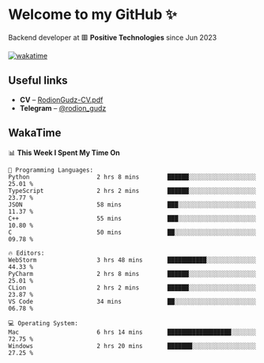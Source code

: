 # Welcome to my GitHub ✨

Backend developer at 🟥 **Positive Technologies** since Jun 2023

[![wakatime](https://wakatime.com/badge/user/f84f6fea-179f-4f5d-a4f0-4e45b7070455.svg)](https://wakatime.com/@f84f6fea-179f-4f5d-a4f0-4e45b7070455)  

  
## Useful links
- **CV** – [RodionGudz-CV.pdf](https://github.com/rodion-gudz/rodion-gudz/files/12843067/RodionGudz-CV.pdf)
- **Telegram** – [@rodion_gudz](https://t.me/rodion_gudz)

## WakaTime

<!--START_SECTION:waka-->
📊 **This Week I Spent My Time On** 

```text
💬 Programming Languages: 
Python                   2 hrs 8 mins        ██████░░░░░░░░░░░░░░░░░░░   25.01 % 
TypeScript               2 hrs 2 mins        ██████░░░░░░░░░░░░░░░░░░░   23.77 % 
JSON                     58 mins             ███░░░░░░░░░░░░░░░░░░░░░░   11.37 % 
C++                      55 mins             ███░░░░░░░░░░░░░░░░░░░░░░   10.80 % 
C                        50 mins             ██░░░░░░░░░░░░░░░░░░░░░░░   09.78 % 

🔥 Editors: 
WebStorm                 3 hrs 48 mins       ███████████░░░░░░░░░░░░░░   44.33 % 
PyCharm                  2 hrs 8 mins        ██████░░░░░░░░░░░░░░░░░░░   25.01 % 
CLion                    2 hrs 2 mins        ██████░░░░░░░░░░░░░░░░░░░   23.87 % 
VS Code                  34 mins             ██░░░░░░░░░░░░░░░░░░░░░░░   06.78 % 

💻 Operating System: 
Mac                      6 hrs 14 mins       ██████████████████░░░░░░░   72.75 % 
Windows                  2 hrs 20 mins       ███████░░░░░░░░░░░░░░░░░░   27.25 % 
```


<!--END_SECTION:waka-->
